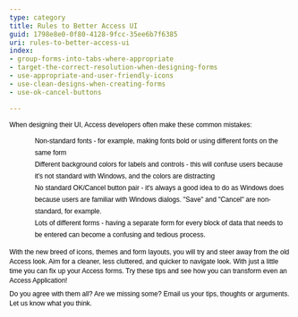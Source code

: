 ```yaml
---
type: category
title: Rules to Better Access UI
guid: 1798e8e0-0f80-4128-9fcc-35ee6b7f6385
uri: rules-to-better-access-ui
index:
- group-forms-into-tabs-where-appropriate
- target-the-correct-resolution-when-designing-forms
- use-appropriate-and-user-friendly-icons
- use-clean-designs-when-creating-forms
- use-ok-cancel-buttons

---
```

<p></p><span style="color&#58;#000000;font-family&#58;verdana, sans-serif;font-size&#58;12px;line-height&#58;normal;">When designing their UI, Access developers often make these common mistakes&#58;</span><ul style="margin-left&#58;10px;list-style&#58;none;line-height&#58;normal;font-family&#58;verdana, sans-serif;font-size&#58;12px;color&#58;#000000;"><li style="padding-left&#58;15px;font-size&#58;1em;line-height&#58;21px;">Non-standard fonts - for example, making fonts bold or using different fonts on the same form</li><li style="padding-left&#58;15px;font-size&#58;1em;line-height&#58;21px;">Different background colors for labels and controls - this will confuse users because it's not standard with Windows, and the colors are distracting</li><li style="padding-left&#58;15px;font-size&#58;1em;line-height&#58;21px;">No standard OK/Cancel button pair - it's always a good idea to do as Windows does because users are familiar with Windows dialogs. &quot;Save&quot; and &quot;Cancel&quot; are non-standard, for example.</li><li style="padding-left&#58;15px;font-size&#58;1em;line-height&#58;21px;">Lots of different forms - having a separate form for every block of data that needs to be entered can become a confusing and tedious process.</li></ul><p style="margin-top&#58;7px;margin-bottom&#58;7px;line-height&#58;17px;font-family&#58;verdana, sans-serif;font-size&#58;12px;color&#58;#000000;">With the new breed of&#160;icons, themes and form layouts, you will try and steer away from the old Access look. Aim for a cleaner, less cluttered, and quicker to navigate look. With just a little time you can fix up your Access forms. Try these tips and see how you can transform even an Access Application!</p><p style="margin-top&#58;7px;margin-bottom&#58;7px;line-height&#58;17px;font-family&#58;verdana, sans-serif;font-size&#58;12px;"><span style="color&#58;#000000;">Do you agree with them all? Are we missing some? Email us your tips, thoughts or arguments. Let us know&#160;</span><font color="#000000">what you think.​​​</font></p>



